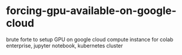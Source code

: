# forcing-gpu-available-on-google-cloud
brute forte to setup GPU on google cloud compute instance for colab enterprise, jupyter notebook, kubernetes cluster
